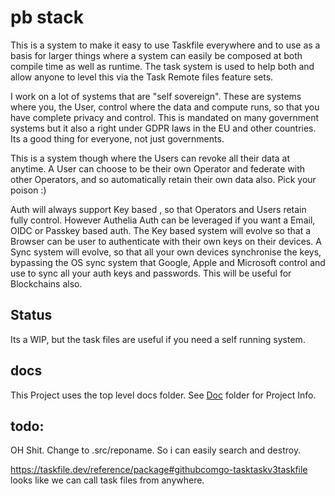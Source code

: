 # pb stack

This is a system to make it easy to use Taskfile everywhere and to use as a basis for larger things where a system can easily be composed at both compile time as well as runtime. The task system is used to help both and allow anyone to level this via the Task Remote files feature sets.

I work on a lot of systems that are "self sovereign". These are systems where you, the User, control where the data and compute runs, so that you have complete privacy and control. This is mandated on many government systems but it also a right under GDPR laws in the EU and other countries. Its a good thing for everyone, not just governments.

This is a system though where the Users can revoke all their data at anytime. A User can choose to be their own Operator and federate with other Operators, and so automatically retain their own data also. Pick your poison :)

Auth will always support Key based , so that Operators and Users retain fully control. However Authelia Auth can be leveraged if you want a Email, OIDC or Passkey based auth. The Key based system will evolve so that a Browser can be user to authenticate with their own keys on their devices. A Sync system will evolve, so that all your own devices synchronise the keys, bypassing the OS sync system that Google, Apple and Microsoft control and use to sync all your auth keys and passwords. This will be useful for Blockchains also.


## Status 

Its a WIP, but the task files are useful if you need a self running system. 

## docs

This Project uses the top level docs folder.  See [Doc](./doc/README.md) folder for Project Info.

## todo:

OH Shit. Change to .src/reponame. So i can easily search and destroy.

https://taskfile.dev/reference/package#githubcomgo-tasktaskv3taskfile looks like we can call task files from anywhere.
